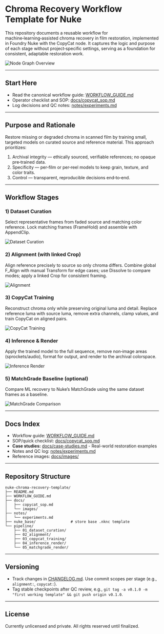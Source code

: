 
# Chroma Recovery Workflow Template for Nuke

This repository documents a reusable workflow for machine‑learning‑assisted chroma recovery in film restoration, implemented in Foundry Nuke with the CopyCat node. It captures the logic and purpose of each stage without project‑specific settings, serving as a foundation for consistent, adaptable restoration work.

![Node Graph Overview](docs/images/NODE%20GRAPH%20OVERVIEW%20cropped.png)

---

## Start Here
- Read the canonical workflow guide: [WORKFLOW_GUIDE.md](WORKFLOW_GUIDE.md)
- Operator checklist and SOP: [docs/copycat_sop.md](docs/copycat_sop.md)
- Log decisions and QC notes: [notes/experiments.md](notes/experiments.md)

 

---

## Purpose and Rationale
Restore missing or degraded chroma in scanned film by training small, targeted models on curated source and reference material. This approach prioritizes:
1. Archival integrity — ethically sourced, verifiable references; no opaque pre‑trained data.
2. Specificity — per‑film or per‑reel models to keep grain, texture, and color traits.
3. Control — transparent, reproducible decisions end‑to‑end.

---

## Workflow Stages

### 1) Dataset Curation
Select representative frames from faded source and matching color reference. Lock matching frames (FrameHold) and assemble with AppendClip.

![Dataset Curation](docs/images/DATASET%20CURATION%20cropped.png)

### 2) Alignment (with linked Crop)
Align reference precisely to source so only chroma differs. Combine global F_Align with manual Transform for edge cases; use Dissolve to compare modes; apply a linked Crop for consistent framing.

![Alignment](docs/images/ALIGNMENT%20cropped.png)

### 3) CopyCat Training
Reconstruct chroma only while preserving original luma and detail. Replace reference luma with source luma, remove extra channels, clamp values, and train CopyCat on aligned pairs.

![CopyCat Training](docs/images/COPYCAT%20TRAINING%20cropped.png)

### 4) Inference & Render
Apply the trained model to the full sequence, remove non‑image areas (sprockets/audio), format for output, and render to the archival colorspace.

![Inference Render](docs/images/INFERENCE%20RENDER%20cropped.png)

### 5) MatchGrade Baseline (optional)
Compare ML recovery to Nuke’s MatchGrade using the same dataset frames as a baseline.

![MatchGrade Comparison](docs/images/MATCHGRADE%20RENDER%20OPTIONAL%20cropped.png)

---

## Docs Index
- Workflow guide: [WORKFLOW_GUIDE.md](WORKFLOW_GUIDE.md)
- SOP/quick checklist: [docs/copycat_sop.md](docs/copycat_sop.md)
- **Case studies:** [docs/case-studies.md](docs/case-studies.md) - Real-world restoration examples
- Notes and QC log: [notes/experiments.md](notes/experiments.md)
- Reference images: [docs/images/](docs/images)

---

## Repository Structure
```
nuke-chroma-recovery-template/
├── README.md
├── WORKFLOW_GUIDE.md
├── docs/
│   ├── copycat_sop.md
│   └── images/
├── notes/
│   └── experiments.md
├── nuke_base/                # store base .nknc template
└── pipeline/
    ├── 01_dataset_curation/
    ├── 02_alignment/
    ├── 03_copycat_training/
    ├── 04_inference_render/
    └── 05_matchgrade_render/
```

---

## Versioning
- Track changes in [CHANGELOG.md](CHANGELOG.md). Use commit scopes per stage (e.g., `alignment:`, `copycat:`).
- Tag stable checkpoints after QC review, e.g., `git tag -a v0.1.0 -m "first working template" && git push origin v0.1.0`.

---

## License
Currently unlicensed and private. All rights reserved until finalized.
